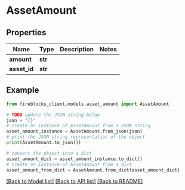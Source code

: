 # AssetAmount


## Properties

Name | Type | Description | Notes
------------ | ------------- | ------------- | -------------
**amount** | **str** |  | 
**asset_id** | **str** |  | 

## Example

```python
from fireblocks_client.models.asset_amount import AssetAmount

# TODO update the JSON string below
json = "{}"
# create an instance of AssetAmount from a JSON string
asset_amount_instance = AssetAmount.from_json(json)
# print the JSON string representation of the object
print(AssetAmount.to_json())

# convert the object into a dict
asset_amount_dict = asset_amount_instance.to_dict()
# create an instance of AssetAmount from a dict
asset_amount_from_dict = AssetAmount.from_dict(asset_amount_dict)
```
[[Back to Model list]](../README.md#documentation-for-models) [[Back to API list]](../README.md#documentation-for-api-endpoints) [[Back to README]](../README.md)


